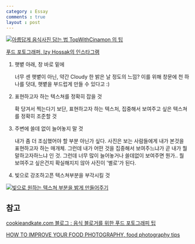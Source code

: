 ```yaml
---
category : Essay
comments : true
layout : post
---
```



[![아름답게 음식사진 담는 법 TopWithCinamon 의 팁](http://img.youtube.com/vi/ChZc1m31K8Q/0.jpg)](http://www.youtube.com/watch?v=ChZc1m31K8Q "아름답게 음식사진 담는 법")

[푸드 포토그래퍼, Izy Hossak의 인스타그램](https://www.instagram.com/izyhossack/?hl=ko)


1. 햇볕 아래, 창 바로 밑에

    너무 센 햇볕이 아닌, 약간 Cloudy 한 밝은 날 정도의 느낌? 이를 위해 창문에 천 하나를 덧대, 햇볕을 부드럽게 만들 수 있다고 :)

2. 표현하고자 하는 텍스쳐를 정확히 잡을 것

    확 당겨서 찍는다기 보단, 표현하고자 하는 텍스처, 집중해서 보여주고 싶은 텍스쳐를 정확히 조준할 것

3. 주변에 쓸데 없이 늘어놓지 말 것

    내가 좀 더 조심했어야 할 부분 아닌가 싶다. 사진은 보는 사람들에게 내가 본것을 표현하고자 하는 매개체. 그런데 내가 어떤 것을 집중해서 보여주느냐가 곧 내가 뭘 말하고자하느냐 인 것. 그런데 너무 많이 늘어놓거나 쓸데없이 보여주면 뭔가.. 뭘 보여주고 싶은건지 확실해지지 않아 사진이 '별로'가 된다.

4. 빛으로 강조하고픈 텍스쳐부분을 부각시킬 것

[![빛으로 원하는 텍스쳐 부분을 밝게 만들어주기](https://i.imgur.com/p78H7Q8.png)](https://www.youtube.com/watch?v=EMmHixjZXTs)



## 참고

[ cookieandkate.com 블로그 : 음식 블로거를 위한 푸드 포토그래피 팁 ](https://cookieandkate.com/food-photography-tips-for-food-bloggers/)

[HOW TO IMPROVE YOUR FOOD PHOTOGRAPHY, food photography tips](https://www.youtube.com/watch?v=EMmHixjZXTs)